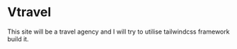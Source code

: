 # Vtravel
This site will be a travel agency and I will try to utilise tailwindcss framework build it.
